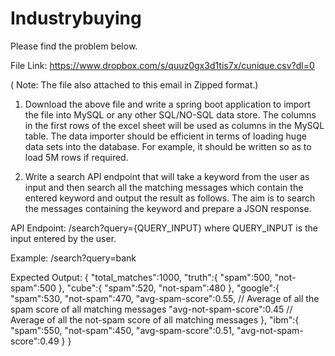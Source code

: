 # Industrybuying
Please find the problem below. 

File Link: https://www.dropbox.com/s/quuz0gx3d1tis7x/cunique.csv?dl=0
 
( Note: The file also attached to this email in Zipped format.)
 
1. Download the above file and write a spring boot application to import the file into MySQL or any other SQL/NO-SQL data store. The columns in the first rows of the excel sheet will be used as columns in the MySQL table. The data importer should be efficient in terms of loading huge data sets into the database. For example, it should be written so as to load 5M rows if required.
 
2. Write a search API endpoint that will take a keyword from the user as input and then search all the matching messages which contain the entered keyword and output the result as follows. The aim is to search the messages containing the keyword and prepare a JSON response.
 
API Endpoint: /search?query={QUERY_INPUT}   where QUERY_INPUT is the input entered by the user. 
 
Example: /search?query=bank
 
Expected Output:
{
   "total_matches":1000,
   "truth":{
      "spam":500,
      "not-spam":500
   },
   "cube":{
      "spam":520,
      "not-spam":480
   },
   "google":{
      "spam":530,
      "not-spam":470,
      "avg-spam-score":0.55,        // Average of all the spam score of all matching messages
      "avg-not-spam-score":0.45   // Average of all the not-spam score of all matching messages
   },
   "ibm":{
      "spam":550,
      "not-spam":450,
      "avg-spam-score":0.51,
      "avg-not-spam-score":0.49
   }
}


